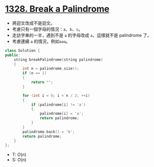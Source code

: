 # [1328\. Break a Palindrome](https://leetcode.com/problems/break-a-palindrome/)

- 將迴文改成不是迴文。
- 考慮只有一個字母的情況：`a`、`b`、`c`。
- 走訪字串的一半，遇到不是 `a` 的字母改成 `a`，這樣就不是 palindrome 了。
- 考慮連續 `a` 的情況，例如`aaa`。


```cpp
class Solution {
public:
    string breakPalindrome(string palindrome)
    {
        int n = palindrome.size();
        if (n == 1)
        {
            return "";
        }

        for (int i = 0; i < n / 2; ++i)
        {
            if (palindrome[i] != 'a')
            {
                palindrome[i] = 'a';
                return palindrome;
            }
        }
        palindrome.back() = 'b';
        return palindrome;
    }
};
```
- T: $O(n)$
- S: $O(n)$

